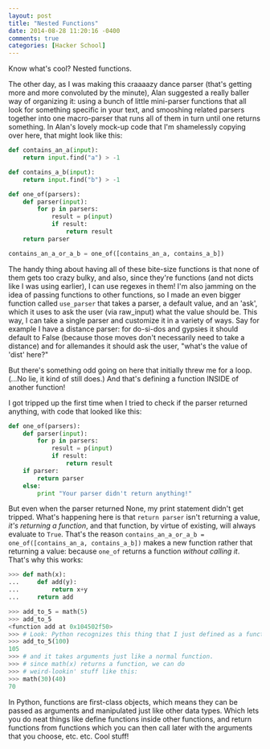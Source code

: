 ```yaml
---
layout: post
title: "Nested Functions"
date: 2014-08-28 11:20:16 -0400
comments: true
categories: [Hacker School]
---
```

Know what's cool? Nested functions.

The other day, as I was making this craaaazy dance parser (that's getting more and more convoluted by the minute), Alan suggested a really baller way of organizing it: using a bunch of little mini-parser functions that all look for something specific in your text, and smooshing related parsers together into one macro-parser that runs all of them in turn until one returns something. In Alan's lovely mock-up code that I'm shamelessly copying over here, that might look like this:

```python
def contains_an_a(input):
    return input.find("a") > -1

def contains_a_b(input):
    return input.find("b") > -1

def one_of(parsers):
    def parser(input):
        for p in parsers:
            result = p(input)
            if result:
                return result
    return parser

contains_an_a_or_a_b = one_of([contains_an_a, contains_a_b])
```

The handy thing about having all of these bite-size functions is that none of them gets too crazy bulky, and also, since they're functions (and not dicts like I was using earlier), I can use regexes in them! I'm also jamming on the idea of passing functions to other functions, so I made an even bigger function called `use_parser` that takes a parser, a default value, and an 'ask', which it uses to ask the user (via raw_input) what the value should be. This way, I can take a single parser and customize it in a variety of ways. Say for example I have a distance parser: for do-si-dos and gypsies it should default to False (because those moves don't necessarily need to take a distance) and for allemandes it should ask the user, "what's the value of 'dist' here?"<!-- more -->

But there's something odd going on here that initially threw me for a loop. (...No lie, it kind of still does.) And that's defining a function INSIDE of another function!

I got tripped up the first time when I tried to check if the parser returned anything, with code that looked like this:

```python
def one_of(parsers):
    def parser(input):
        for p in parsers:
            result = p(input)
            if result:
                return result
    if parser:
        return parser
    else:
        print "Your parser didn't return anything!"
```

But even when the parser returned None, my print statement didn't get tripped. What's happening here is that `return parser` isn't returning a value, _it's returning a function_, and that function, by virtue of existing, will always evaluate to `True`. That's the reason `contains_an_a_or_a_b = one_of([contains_an_a, contains_a_b])` makes a new function rather that returning a value: because `one_of` returns a function _without calling it_. That's why this works:

```python
>>> def math(x):
...     def add(y):
...         return x+y
...     return add

>>> add_to_5 = math(5)
>>> add_to_5
<function add at 0x104502f50>
>>> # Look: Python recognizes this thing that I just defined as a function
>>> add_to_5(100)
105
>>> # and it takes arguments just like a normal function.
>>> # since math(x) returns a function, we can do
>>> # weird-lookin' stuff like this:
>>> math(30)(40)
70
```

In Python, functions are first-class objects, which means they can be passed as arguments and manipulated just like other data types. Which lets you do neat things like define functions inside other functions, and return functions from functions which you can then call later with the arguments that you choose, etc. etc. Cool stuff!